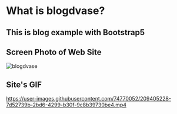 # What is blogdvase?
## This is blog example with Bootstrap5

## Screen Photo of Web Site
![blogdvase](https://user-images.githubusercontent.com/74770052/209404587-1da97383-9b1a-45cf-9ba1-46314cbe6e72.png)

## Site's GIF
https://user-images.githubusercontent.com/74770052/209405228-7d52739b-2bd6-4299-b30f-9c8b39730be4.mp4
